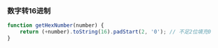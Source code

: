 ### 数字转16进制

```js
function getHexNumber(number) {
    return (+number).toString(16).padStart(2, '0'); // 不足2位填充0
}
```


